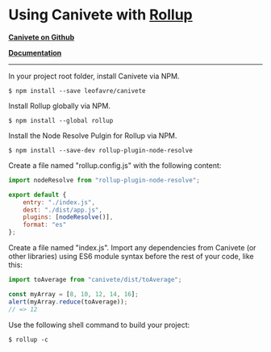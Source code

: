 # Using Canivete with [Rollup](https://rollupjs.org/)

**[Canivete on Github](https://github.com/leofavre/canivete/)**

**[Documentation](https://leofavre.github.io/canivete/)**

---

In your project root folder, install Canivete via NPM.

```shell
$ npm install --save leofavre/canivete
```

Install Rollup globally via NPM.

```shell
$ npm install --global rollup
```

Install the Node Resolve Pulgin for Rollup via NPM.

```shell
$ npm install --save-dev rollup-plugin-node-resolve
```

Create a file named "rollup.config.js" with the following content:

```js
import nodeResolve from "rollup-plugin-node-resolve";

export default {
	entry: "./index.js",
	dest: "./dist/app.js",
	plugins: [nodeResolve()],
	format: "es"
};
```

Create a file named "index.js". Import any dependencies from Canivete (or other libraries) using ES6 module syntax before the rest of your code, like this:

```js
import toAverage from "canivete/dist/toAverage";

const myArray = [8, 10, 12, 14, 16];
alert(myArray.reduce(toAverage));
// => 12
```

Use the following shell command to build your project:

```shell
$ rollup -c
```
